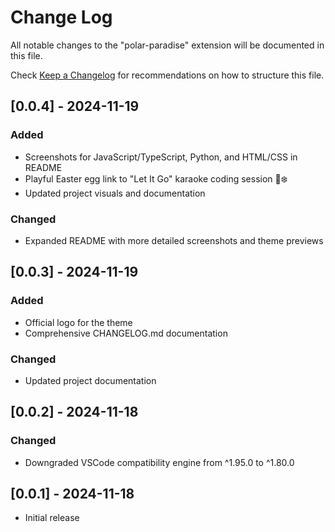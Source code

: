 # Change Log

All notable changes to the "polar-paradise" extension will be documented in this file.

Check [Keep a Changelog](http://keepachangelog.com/) for recommendations on how to structure this file.

## [0.0.4] - 2024-11-19

### Added
- Screenshots for JavaScript/TypeScript, Python, and HTML/CSS in README
- Playful Easter egg link to "Let It Go" karaoke coding session 🎤❄️
- Updated project visuals and documentation

### Changed
- Expanded README with more detailed screenshots and theme previews

## [0.0.3] - 2024-11-19

### Added
- Official logo for the theme
- Comprehensive CHANGELOG.md documentation

### Changed
- Updated project documentation

## [0.0.2] - 2024-11-18

### Changed
- Downgraded VSCode compatibility engine from ^1.95.0 to ^1.80.0

## [0.0.1] - 2024-11-18

- Initial release